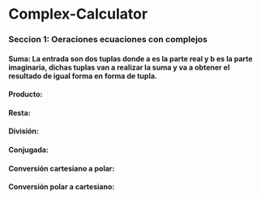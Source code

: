 # Complex-Calculator
### Seccion 1: Oeraciones ecuaciones con complejos 
#### Suma: La entrada son dos tuplas donde a es la parte real y b es la parte imaginaria, dichas tuplas van a realizar la suma y va a obtener el resultado de igual forma en forma de tupla.
#### Producto:
#### Resta:
#### División:
#### Conjugada:
#### Conversión cartesiano a polar:
#### Conversión polar a cartesiano:
